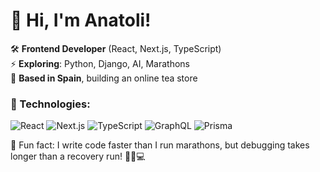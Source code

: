 # 👋 Hi, I'm Anatoli!

🛠️ **Frontend Developer** (React, Next.js, TypeScript)  
⚡ **Exploring**: Python, Django, AI, Marathons  
📍 **Based in Spain**, building an online tea store  

### 🔧 Technologies:
![React](https://img.shields.io/badge/-React-000?style=flat&logo=react)
![Next.js](https://img.shields.io/badge/-Next.js-000?style=flat&logo=next.js)
![TypeScript](https://img.shields.io/badge/-TypeScript-000?style=flat&logo=typescript)
![GraphQL](https://img.shields.io/badge/-GraphQL-000?style=flat&logo=graphql)
![Prisma](https://img.shields.io/badge/-Prisma-000?style=flat&logo=prisma)

🚀 Fun fact: I write code faster than I run marathons, but debugging takes longer than a recovery run! 🏃‍♂️💻
